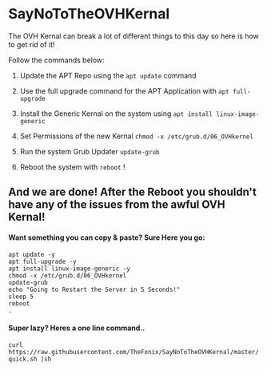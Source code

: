 # SayNoToTheOVHKernal
The OVH Kernal can break a lot of different things to this day so here is how to get rid of it!

Follow the commands below:               

1. Update the APT Repo using the `apt update` command

2. Use the full upgrade command for the APT Application with `apt full-upgrade`

3. Install the Generic Kernal on the system using `apt install linux-image-generic`

4. Set Permissions of the new Kernal  `chmod -x /etc/grub.d/06_OVHkernel`

5. Run the system Grub Updater `update-grub`

6. Reboot the system with `reboot` !

## And we are done! After the Reboot you shouldn't have any of the issues from the awful OVH Kernal!

#### Want something you can copy & paste? Sure Here you go:
```
apt update -y
apt full-upgrade -y 
apt install linux-image-generic -y
chmod -x /etc/grub.d/06_OVHkernel
update-grub
echo "Going to Restart the Server in 5 Seconds!"
sleep 5
reboot
.
```

#### Super lazy? Heres a one line command..
`curl https://raw.githubusercontent.com/TheFonix/SayNoToTheOVHKernal/master/quick.sh |sh `

